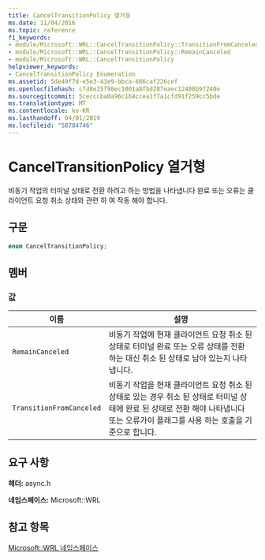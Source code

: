 ```yaml
---
title: CancelTransitionPolicy 열거형
ms.date: 11/04/2016
ms.topic: reference
f1_keywords:
- module/Microsoft::WRL::CancelTransitionPolicy::TransitionFromCanceled
- module/Microsoft::WRL::CancelTransitionPolicy::RemainCanceled
- module/Microsoft::WRL::CancelTransitionPolicy
helpviewer_keywords:
- CancelTransitionPolicy Enumeration
ms.assetid: 5de49f7d-e5e3-43e9-bbca-666caf226cef
ms.openlocfilehash: cfd8e25f98ec1001a8fbd287eaec12408b9f240e
ms.sourcegitcommit: 5cecccba0a96c1b4ccea1f7a1cfd91f259cc5bde
ms.translationtype: MT
ms.contentlocale: ko-KR
ms.lasthandoff: 04/01/2019
ms.locfileid: "58784746"
---
```

# <a name="canceltransitionpolicy-enumeration"></a>CancelTransitionPolicy 열거형

비동기 작업의 터미널 상태로 전환 하려고 하는 방법을 나타냅니다 완료 또는 오류는 클라이언트 요청 취소 상태와 관련 하 여 작동 해야 합니다.

## <a name="syntax"></a>구문

```cpp
enum CancelTransitionPolicy;
```

## <a name="members"></a>멤버

### <a name="values"></a>값

|이름|설명|
|----------|-----------------|
|`RemainCanceled`|비동기 작업에 현재 클라이언트 요청 취소 된 상태로 터미널 완료 또는 오류 상태를 전환 하는 대신 취소 된 상태로 남아 있는지 나타냅니다.|
|`TransitionFromCanceled`|비동기 작업을 현재 클라이언트 요청 취소 된 상태로 있는 경우 취소 된 상태로 터미널 상태에 완료 된 상태로 전환 해야 나타냅니다 또는 오류가이 플래그를 사용 하는 호출을 기준으로 합니다.|

## <a name="requirements"></a>요구 사항

**헤더:** async.h

**네임스페이스:** Microsoft::WRL

## <a name="see-also"></a>참고 항목

[Microsoft::WRL 네임스페이스](microsoft-wrl-namespace.md)